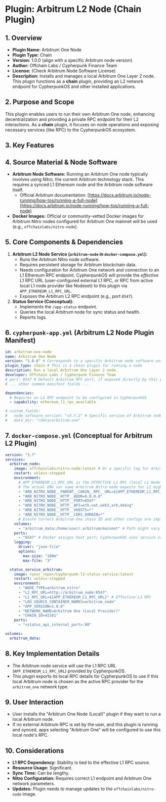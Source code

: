 # Plugin: Arbitrum L2 Node (Chain Plugin)

## 1. Overview

- **Plugin Name:** Arbitrum One Node
- **Plugin Type:** Chain
- **Version:** 1.0.0 (align with a specific Arbitrum node version)
- **Author:** Offchain Labs / Cypherpunk Finance Team
- **License:** (Check Arbitrum Node Software License)
- **Description:** Installs and manages a local Arbitrum One Layer 2 node. This plugin functions as a **chain** plugin, providing an L2 network endpoint for CypherpunkOS and other installed applications.

## 2. Purpose and Scope

This plugin enables users to run their own Arbitrum One node, enhancing decentralization and providing a private RPC endpoint for their L2 interactions. As a **chain** plugin, it focuses on node operations and exposing necessary services (like RPC) to the CypherpunkOS ecosystem.

## 3. Key Features

## 4. Source Material & Node Software

*   **Arbitrum Node Software:** Running an Arbitrum One node typically involves using Nitro, the current Arbitrum technology stack. This requires a synced L1 Ethereum node and the Arbitrum node software itself.
    *   Official Arbitrum documentation: [https://docs.arbitrum.io/node-running/how-tos/running-a-full-node](https://docs.arbitrum.io/node-running/how-tos/running-a-full-node)
*   **Docker Images:** Official or community-vetted Docker images for Arbitrum Nitro nodes configured for Arbitrum One mainnet will be used (e.g., `offchainlabs/nitro-node`).

## 5. Core Components & Dependencies

1.  **Arbitrum L2 Node Service (`arbitrum-node` in `docker-compose.yml`):**
    *   Runs the Arbitrum Nitro node software.
    *   Requires persistent storage for Arbitrum blockchain data.
    *   Needs configuration for Arbitrum One network and connection to an L1 Ethereum RPC endpoint. CypherpunkOS will provide the *effective* L1 RPC URL (user-configured external L1 RPC, or RPC from active local L1 node provider like Nodeset) to this plugin via `APP_ETHEREUM_L1_RPC_URL`.
    *   Exposes the Arbitrum L2 RPC endpoint (e.g., port `8547`).
2.  **Status Service (Conceptual):**
    *   Implements the `/app-status` endpoint.
    *   Queries the local Arbitrum node for sync status and health.
    *   Reports logs.

## 6. `cypherpunk-app.yml` (Arbitrum L2 Node Plugin Manifest)

```yaml
id: arbitrum-one-node
name: Arbitrum One Node
version: "1.0.0" # Corresponds to a specific Arbitrum node software version bundle
plugin_type: chain # This is a chain plugin for running a node
description: Run a local Arbitrum One Layer 2 node.
developer: Offchain Labs / Cypherpunk Finance Team
# port: 8547 # Default Arbitrum RPC port, if exposed directly by this plugin for CypherpunkOS
# ... other common manifest fields ...

dependencies:
  # Requires an L1 RPC endpoint to be configured in CypherpunkOS
  - capability: ethereum_l1_rpc_available

# custom_fields:
#   node_software_version: "vX.Y.Z" # Specific version of Arbitrum node software
#   data_dir: "/data/arbitrum-one"
```

## 7. `docker-compose.yml` (Conceptual for Arbitrum L2 Plugin)

```yaml
version: "3.7"
services:
  arbitrum_node:
    image: offchainlabs/nitro-node:latest # Or a specific tag for Arbitrum One
    restart: unless-stopped
    environment:
      # APP_ETHEREUM_L1_RPC_URL is the EFFECTIVE L1 RPC (local L1 Node App or user's external L1)
      # The actual ENV var name Arbitrum Nitro node expects for L1 might differ, adjust as needed.
      - "ARB_NITRO_NODE__PARENT__CHAIN__RPC__URL=${APP_ETHEREUM_L1_RPC_URL}" 
      - "ARB_NITRO_NODE__HTTP__ADDR=0.0.0.0"
      - "ARB_NITRO_NODE__HTTP__PORT=8547"
      - "ARB_NITRO_NODE__HTTP__API=eth,net,web3,arb,debug"
      - "ARB_NITRO_NODE__HTTP__VHOSTS=*"
      - "ARB_NITRO_NODE__HTTP__CORS_DOMAIN=*"
      # Ensure correct Arbitrum One chain ID and other configs are implicitly set by image or specific flags
    volumes:
      - "arbitrum_data:/home/user/.arbitrum/mainnet" # Path might vary based on image specifics
    ports:
      - "8547" # Docker assigns host port; CypherpunkOS uses service name for internal access
    logging:
      driver: "json-file"
      options:
        max-size: "100m"
        max-file: "3"

  status_service_arbitrum:
    image: <your_repo>/cypherpunk-l2-status-service:latest
    restart: unless-stopped
    environment:
      - "NODE_TYPE=arbitrum_nitro"
      - "L2_RPC_URL=http://arbitrum_node:8547"
      - "L1_RPC_URL=${APP_ETHEREUM_L1_RPC_URL}" # Effective L1 RPC
      - "LOG_SOURCE_CONTAINER_NAMES=arbitrum_node"
      - "APP_VERSION=1.0.0"
      - "NETWORK_NAME=Arbitrum One (Local Provider)"
      - "CHAIN_ID=42161"
    ports:
      - "<status_api_internal_port>:80"

volumes:
  arbitrum_data:
```

## 8. Key Implementation Details
*   The Arbitrum node service will use the L1 RPC URL (`APP_ETHEREUM_L1_RPC_URL`) provided by CypherpunkOS.
*   This plugin exports its local RPC details for CypherpunkOS to use if this local Arbitrum node is chosen as the active RPC provider for the `arbitrum_one` network type.

## 9. User Interaction
*   User installs the "Arbitrum One Node (Local)" plugin if they want to run a local Arbitrum node.
*   If no external Arbitrum RPC is set by the user, and this plugin is running and synced, apps selecting "Arbitrum One" will be configured to use this local node's RPC.

## 10. Considerations
*   **L1 RPC Dependency:** Stability is tied to the effective L1 RPC source.
*   **Resource Usage:** Significant.
*   **Sync Time:** Can be lengthy.
*   **Nitro Configuration:** Requires correct L1 endpoint and Arbitrum One network parameters.
*   **Updates:** Plugin needs to manage updates to the `offchainlabs/nitro-node` image. 